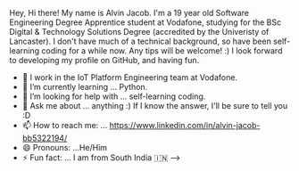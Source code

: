 Hey, Hi there! My name is Alvin Jacob. I'm a 19 year old Software Engineering Degree Apprentice student at Vodafone, studying for the BSc Digital & Technology Solutions Degree (accredited by the Univeristy of Lancaster). I don't have much of a technical background, so have been self-learning coding for a while now. Any tips will be welcome! :) I look forward to developing my profile on GitHub, and having fun. 


- 🔭 I work in the IoT Platform Engineering team at Vodafone.
- 🌱 I’m currently learning ... Python.
- 🤔 I’m looking for help with ... self-learning coding.
- 💬 Ask me about ... anything :) If I know the answer, I'll be sure to tell you :D
- 📫 How to reach me: ... https://www.linkedin.com/in/alvin-jacob-bb5322194/
- 😄 Pronouns: ...He/Him
- ⚡ Fun fact: ... I am from South India 🇮🇳
-->
